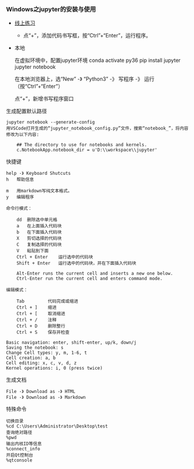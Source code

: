 ### Windows之jupyter的安装与使用 ###

- [线上练习](https://jupyter.org/try)
	- 点“+”，添加代码书写框，按“Ctrl”+“Enter”，运行程序。

- 本地

	在虚拟环境中，配置jupyter环境
	conda activate py36
	pip install jupyter
	jupyter notebook
	
	在本地浏览器上，选“New” -》 “Python3” -》 写程序 -》 运行（按“Ctrl”+“Enter”）
	
	点“+”，新增书写程序窗口

生成配置默认路径

	jupyter notebook --generate-config
	用VSCode打开生成的“jupyter_notebook_config.py”文件，搜索“notebook_”，将内容修改为以下内容:
	
		## The directory to use for notebooks and kernels.
		c.NotebookApp.notebook_dir = u'D:\\workspace\\jupyter'

快捷键

	help -》 Keyboard Shutcuts
	h 	帮助信息

	m 	用markdown写纯文本格式。
	y 	编辑程序

	命令行模式：
		
		dd 	删除选中单元格
		a	在上面插入代码块
		b	在下面插入代码块
		X	剪切选择的代码块
		C	复制选择的代码块
		V	粘贴到下面
		Ctrl + Enter	运行选中的代码块
		Shift + Enter	运行选中的代码块，并在下面插入代码块

		Alt-Enter runs the current cell and inserts a new one below.
		Ctrl-Enter run the current cell and enters command mode.

	编辑模式：

		Tab			代码完成或缩进
		Ctrl + ]	缩进
		Ctrl + [	取消缩进
		Ctrl + /	注释
		Ctrl + D	删除整行
		Ctrl + S	保存并检查

	Basic navigation: enter, shift-enter, up/k, down/j
	Saving the notebook: s
	Change Cell types: y, m, 1-6, t
	Cell creation: a, b
	Cell editing: x, c, v, d, z
	Kernel operations: i, 0 (press twice)

生成文档

	File -》 Download as -》 HTML
	File -》 Download as -》 Markdown

特殊命令

	切换目录
	%cd C:\Users\Administrator\Desktop\test
	查询绝对路径
	%pwd 
	输出内核ID等信息
	%connect_info
	开启Qt控制台
	%qtconsole


